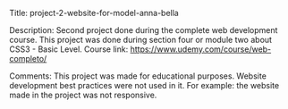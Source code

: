 Title: project-2-website-for-model-anna-bella

Description: Second project done during the complete web development course. This project was done during section four or module two about CSS3 - Basic Level. Course link: https://www.udemy.com/course/web-completo/

Comments: This project was made for educational purposes. Website development best practices were not used in it. For example: 
the website made in the project was not responsive.
